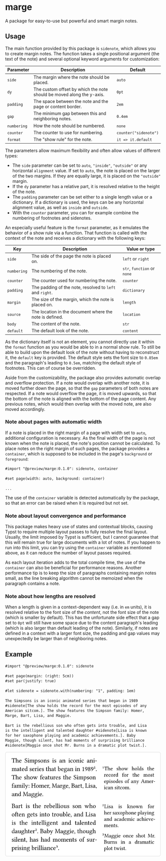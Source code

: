 # marge

A package for easy-to-use but powerful and smart margin notes.

## Usage

The main function provided by this package is `sidenote`, which allows you to create margin notes. The function takes a single positional argument (the text of the note) and several optional keyword arguments for customization:

| Parameter   | Description                                                           | Default               |
| ----------- | --------------------------------------------------------------------- | --------------------- |
| `side`      | The margin where the note should be placed.                           | `auto`                |
| `dy`        | The custom offset by which the note should be moved along the y-axis. | `0pt`                 |
| `padding`   | The space between the note and the page or content border.            | `2em`                 |
| `gap`       | The minimum gap between this and neighboring notes.                   | `0.4em`               |
| `numbering` | How the note should be numbered.                                      | `none`                |
| `counter`   | The counter to use for numbering.                                     | `counter("sidenote")` |
| `format`    | The "show rule" for the note.                                         | `it => it.default`    |

The parameters allow maximum flexibility and often allow values of different types:

- The `side` parameter can be set to `auto`, `"inside"`, `"outside"` or any horizontal `alignment` value. If set to `auto`, the note is placed on the larger of the two margins. If they are equally large, it is placed on the `"outside"` margin.
- If the `dy` parameter has a relative part, it is resolved relative to the height of the note.
- The `padding` parameter can be set either to a single length value or a dictionary. If a dictionary is used, the keys can be any horizontal alignment value, as well as `inside` and `outside`.
- With the `counter` parameter, you can for example combine the numbering of footnotes and sidenotes.

An especially useful feature is the `format` parameter, as it emulates the behavior of a show rule via a function. That function is called with the context of the note and receives a dictionary  with the following keys:

| Key         | Description                                              | Value or type               |
| ----------- | -------------------------------------------------------- | ----------------------------|
| `side`      | The side of the page the note is placed on.              | `left` or `right`           |
| `numbering` | The numbering of the note.                               | `str`, `function` or `none` |
| `counter`   | The counter used for numbering the note.                 | `counter`                   |
| `padding`   | The padding of the note, resolved to `left` and `right`. | `dictionary`                |
| `margin`    | The size of the margin, which the note is placed on.     | `length`                    |
| `source`    | The location in the document where the note is defined.  | `location`                  |
| `body`      | The content of the note.                                 | `str`                       |
| `default`   | The default look of the note.                            | `content`                   |

As the dictionary itself is not an element, you cannot directly use it within the `format` function as you would be able to in a normal show rule. To still be able to build upon the default look of the note without having to reconstruct it, the `default` key is provided. The default style sets the font size to `0.85em` and the paragraph's leading to `0.5em`, matching the default style of footnotes. This can of course be overridden.

Aside from the customizability, the package also provides automatic overlap and overflow protection. If a note would overlap with another note, it is moved further down the page, so that the `gap` parameters of both notes are respected. If a note would overflow the page, it is moved upwards, so that the bottom of the note is aligned with the bottom of the page content. Any previous notes, which would then overlap with the moved note, are also moved accordingly.

### Note about pages with automatic width

If a note is placed in the right margin of a page with width set to `auto`, additional configuration is necessary. As the final width of the page is not known when the note is placed, the note's position cannot be calculated. To place notes on the right margin of such pages, the package provides a `container`, which is supposed to be included in the page's `background` or `foreground`:

```typ
#import "@preview/marge:0.1.0": sidenote, container

#set page(width: auto, background: container)

...
```

The use of the `container` variable is detected automatically by the package, so that an error can be raised when it is required but not set.

### Note about layout convergence and performance

This package makes heavy use of states and contextual blocks, causing Typst to require multiple layout passes to fully resolve the final layout. Usually, the limit imposed by Typst is sufficient, but I cannot guarantee that this will remain true for large documents with a lot of notes. If you happen to run into this limit, you can try using the `container` variable as mentioned above, as it can reduce the number of layout passes required.

As each layout iteration adds to the total compile time, the use of the `container` can also be beneficial for performance reasons. Another performance tip is to keep the size of paragraphs containing margin notes small, as the line breaking algorithm cannot be memoized when the paragraph contains a note.

### Note about how lengths are resolved

When a length is given in a context-dependent way (i.e. in `em` units), it is resolved relative to the font size of the _content_, not the font size of the note (which is smaller by default). This has the unfortunate side effect that a gap set to `0pt` will still have some space due to the content paragraph's leading (which is also larger than default leading of the note). Similarly, if notes are defined in a context with a larger font size, the padding and gap values may unexpectedly be larger than of neighboring notes.

## Example

```typ
#import "@preview/marge:0.1.0": sidenote

#set page(margin: (right: 5cm))
#set par(justify: true)

#let sidenote = sidenote.with(numbering: "1", padding: 1em)

The Simpsons is an iconic animated series that began in 1989
#sidenote[The show holds the record for the most episodes of any
American sitcom.]. The show features the Simpson family: Homer,
Marge, Bart, Lisa, and Maggie. 

Bart is the rebellious son who often gets into trouble, and Lisa
is the intelligent and talented daughter #sidenote[Lisa is known
for her saxophone playing and academic achievements.]. Baby
Maggie, though silent, has had moments of surprising brilliance
#sidenote[Maggie once shot Mr. Burns in a dramatic plot twist.].
```

![Result of example code.](assets/example.svg)

